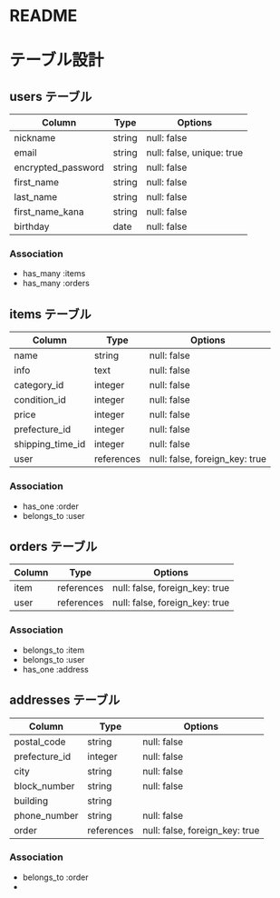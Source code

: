 # README


# テーブル設計

## users テーブル

| Column             | Type   | Options                   |
| ------------------ | ------ | ------------------------- |
| nickname           | string | null: false               |
| email              | string | null: false, unique: true |
| encrypted_password | string | null: false               |
| first_name         | string | null: false               |
| last_name          | string | null: false               |
| first_name_kana    | string | null: false               |
| birthday           | date   | null: false               |

### Association

- has_many :items
- has_many :orders


## items テーブル

| Column            | Type       | Options                        |
| ------------------| -----------| -------------------------------|
| name              | string     | null: false                    |
| info              | text       | null: false                    |
| category_id       | integer    | null: false                    |
| condition_id      | integer    | null: false                    |
| price             | integer    | null: false                    |
| prefecture_id     | integer    | null: false                    |
| shipping_time_id	| integer    | null: false                    |
| user              | references | null: false, foreign_key: true |


### Association

- has_one :order
- belongs_to :user

## orders テーブル

| Column | Type       | Options                        |
| ------ | ---------- | ------------------------------ |
| item   | references | null: false, foreign_key: true |
| user   | references | null: false, foreign_key: true |

### Association

- belongs_to :item
- belongs_to :user
- has_one :address


## addresses テーブル

| Column         | Type       | Options                        |
| -------------- | ---------- | ------------------------------ |
| postal_code    | string     | null: false                    |
| prefecture_id  | integer    | null: false                    |
| city           | string     | null: false                    |
| block_number   | string     | null: false                    |
| building       | string     |                                |
| phone_number   | string     | null: false                    |
| order          | references | null: false, foreign_key: true |

### Association

- belongs_to :order
- 